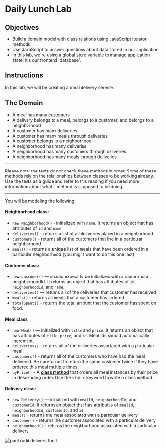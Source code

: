 # Daily Lunch Lab

## Objectives

* Build a domain model with class relations using JavaScript iterator methods
* Use JavaScript to answer questions about data stored in our application
* In this lab, we're using a global store variable to manage application state; it's our frontend 'database'.

## Instructions

In this lab, we will be creating a meal delivery service.

## The Domain

* A meal has many customers
* A delivery belongs to a meal, belongs to a customer, and belongs to a neighborhood
* A customer has many deliveries
* A customer has many meals through deliveries
* A customer belongs to a neighborhood
* A neighborhood has many deliveries
* A neighborhood has many customers through deliveries
* A neighborhood has many meals through deliveries

---

Please note: the tests do not check these methods in order. Some of these
methods rely on the relationships between classes to be working already. Use the
tests as a guide and refer to this reading if you need more information about
what a method is supposed to be doing.

---

You will be modeling the following:

#### Neighborhood class:

* `new Neighborhood()` - initialized with `name`. It returns an object that has attributes of `id` and `name`
* `deliveries()` - returns a list of all deliveries placed in a neighborhood
* `customers()` - returns all of the customers that live in a particular neighborhood
* `meals()` - returns a **unique** list of meals that have been ordered in a particular neighborhood (you might want to do this one last)

#### Customer class:

* `new Customer()` — should expect to be initialized with a name and a neighborhoodId. It returns an object that has attributes of `id`, `neighborhoodId`, and `name`.
* `deliveries()` — returns all of the deliveries that customer has received
* `meals()` - returns all meals that a customer has ordered
* `totalSpent()` - returns the total amount that the customer has spent on food.

#### Meal class:

* `new Meal()` — initialized with `title` and `price`. It returns an object that has attributes of `title`, `price`, and `id`. Meal Ids should automatically increment.
* `deliveries()` - returns all of the deliveries associated with a particular meal.
* `customers()` - returns all of the customers who have had the meal delivered. Be careful not to return the same customer twice if they have ordered this meal multiple times.
* `byPrice()` - A **[class method](https://developer.mozilla.org/en-US/docs/Web/JavaScript/Reference/Classes/static)** that orders all meal instances by their price in descending order. Use the `static` keyword to write a class method.

#### Delivery class:

* `new Delivery()` — initialized with `mealId`, `neighborhoodId`, and `customerId`. It returns an object that has attributes of `mealId`, `neighborhoodId`, `customerId`, and `id`
* `meal()` - returns the meal associated with a particular delivery
* `customer()` - returns the customer associated with a particular delivery
* `neighborhood()` - returns the neighborhood associated with a particular delivery

![paul rudd delivers food](https://media.giphy.com/media/3oz8xuoxXfXb1ONus8/giphy.gif)
